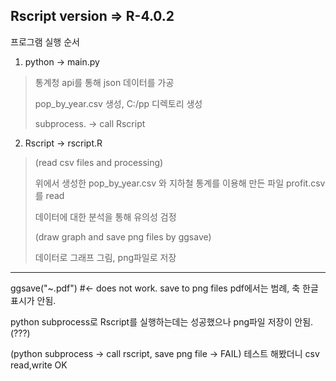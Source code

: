 Rscript version => R-4.0.2
-----------------------


프로그램 실행 순서
1. python -> main.py

  >통계청 api를 통해 json 데이터를 가공
  >
  > pop_by_year.csv 생성, C:/pp 디렉토리 생성
  > 
  > subprocess. -> call Rscript
  
2. Rscript -> rscript.R
  
  >(read csv files and processing)
  >
  >위에서 생성한 pop_by_year.csv 와 지하철 통계를 이용해 만든 파일 profit.csv를 read
  >
  >데이터에 대한 분석을 통해 유의성 검정
  >
  >(draw graph and save png files by ggsave)
  >
  >데이터로 그래프 그림, png파일로 저장
    
----------------------

ggsave("~.pdf")  #<- does not work. save to png files   pdf에서는 범례, 축 한글 표시가 안됨.

python subprocess로 Rscript를 실행하는데는 성공했으나 png파일 저장이 안됨. (???)

(python subprocess -> call rscript, save png file -> FAIL)
      테스트 해봤더니 csv read,write OK
